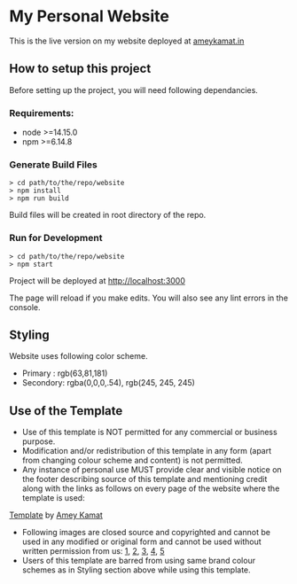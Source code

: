# My Personal Website

This is the live version on my website deployed at [ameykamat.in](https://ameykamat.in)

## How to setup this project

Before setting up the project, you will need following dependancies.

### Requirements:

- node >=14.15.0
- npm >=6.14.8

### Generate Build Files

```
> cd path/to/the/repo/website
> npm install
> npm run build
```

Build files will be created in root directory of the repo.

### Run for Development

```
> cd path/to/the/repo/website
> npm start
```

Project will be deployed at [http://localhost:3000](http://localhost:3000)

The page will reload if you make edits. You will also see any lint errors in the console.

## Styling

Website uses following color scheme.

- Primary : rgb(63,81,181)
- Secondory: rgba(0,0,0,.54), rgb(245, 245, 245)


## Use of the Template

- Use of this template is NOT permitted for any commercial or business purpose.
- Modification and/or redistribution of this template in any form (apart from changing colour scheme and content) is not permitted.
- Any instance of personal use MUST provide clear and visible notice on the footer describing source of this template and mentioning credit along with the links as follows on every page of the website where the template is used: 

[Template](https://github.com/AmeyKamat/AmeyKamat.github.io) by [Amey Kamat](https://ameykamat.in)

- Following images are closed source and copyrighted and cannot be used in any modified or original form and cannot be used without written permission from us: [1](https://github.com/AmeyKamat/AmeyKamat.github.io/blob/master/website/src/LandingScreen/header_bg.jpeg), [2](https://github.com/AmeyKamat/AmeyKamat.github.io/blob/master/website/src/Portfolio/projects/fsm.jpg), [3](https://github.com/AmeyKamat/AmeyKamat.github.io/blob/master/website/src/Portfolio/projects/letssankalp.png), [4](https://github.com/AmeyKamat/AmeyKamat.github.io/blob/master/website/src/Portfolio/projects/projectx.jpg), [5](https://github.com/AmeyKamat/AmeyKamat.github.io/blob/master/website/src/About/amey_kamat.jpeg)
- Users of this template are barred from using same brand colour schemes as in Styling section above while using this template.

